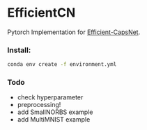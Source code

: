 # EfficientCN
Pytorch Implementation for [Efficient-CapsNet](https://arxiv.org/abs/2101.12491).
### Install:
```sh
conda env create -f environment.yml
```
### Todo
- check hyperparameter
- preprocessing!
- add SmallNORBS example
- add MultiMNIST example